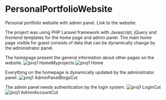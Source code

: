 # PersonalPortfolioWebsite
Personal portfolio website with admin panel.
Link to the website: 

The project was using PHP Laravel framework with Javascript, jQuery and frontend templates for the home page and admin panel. 
The main home page visible for guest consists of data that can be dynamically change by the administrator panel.

The homepage present the general information about other pages on the website.
![proj1 HomeMyprojects](https://github.com/bartosznurowski/PersonalPortfolioWebsite/assets/105807818/3f30921f-54f9-42e0-abc0-8143916f1528)
![proj1 Home](https://github.com/bartosznurowski/PersonalPortfolioWebsite/assets/105807818/6b826717-205c-4a1f-ba1d-7fe6b8bb5da2)

Everything on the homepage is dynamically updated by the administrator panel.
![proj1 AdminPanelBlogsCut](https://github.com/bartosznurowski/PersonalPortfolioWebsite/assets/105807818/24290e0a-1cbe-48ae-a2b1-94de97f29241)

The admin panel needs authentication by the login system.
![proj1 LoginCut](https://github.com/bartosznurowski/PersonalPortfolioWebsite/assets/105807818/78e6da8a-87cb-4aab-81b9-9271cc8c7c4f)
![proj1 AdminAccountCut](https://github.com/bartosznurowski/PersonalPortfolioWebsite/assets/105807818/49d08226-dedb-4221-8a44-f9a27688371a)
